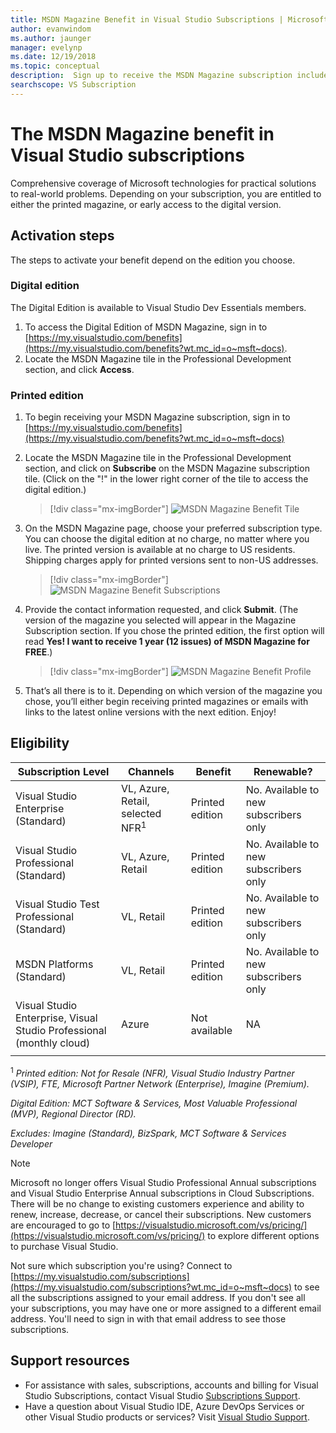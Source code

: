 ```yaml
---
title: MSDN Magazine Benefit in Visual Studio Subscriptions | Microsoft Docs
author: evanwindom
ms.author: jaunger
manager: evelynp
ms.date: 12/19/2018
ms.topic: conceptual
description:  Sign up to receive the MSDN Magazine subscription included in your Visual Studio subscription.
searchscope: VS Subscription
---
```


# The MSDN Magazine benefit in Visual Studio subscriptions

Comprehensive coverage of Microsoft technologies for practical solutions to real-world problems.  Depending on your subscription, you are entitled to either the printed magazine, or early access to the digital version.

## Activation steps
The steps to activate your benefit depend on the edition you choose.

### Digital edition
The Digital Edition is available to Visual Studio Dev Essentials members.

1. To access the Digital Edition of MSDN Magazine, sign in to [https://my.visualstudio.com/benefits](https://my.visualstudio.com/benefits?wt.mc_id=o~msft~docs).
2. Locate the MSDN Magazine tile in the Professional Development section, and click **Access**.

### Printed edition
1. To begin receiving your MSDN Magazine subscription, sign in to [https://my.visualstudio.com/benefits](https://my.visualstudio.com/benefits?wt.mc_id=o~msft~docs)
2. Locate the MSDN Magazine tile in the Professional Development section, and click on **Subscribe** on the MSDN Magazine subscription tile. (Click on the "!" in the lower right corner of the tile to access the digital edition.)
   > [!div class="mx-imgBorder"]
   > ![MSDN Magazine Benefit Tile](_img/vs-msdn/vs-msdn-tile.png)

3. On the MSDN Magazine page, choose your preferred subscription type.  You can choose the digital edition at no charge, no matter where you live.  The printed version is available at no charge to US residents.  Shipping charges apply for printed versions sent to non-US addresses.
   > [!div class="mx-imgBorder"]
   > ![MSDN Magazine Benefit Subscriptions](_img/vs-msdn/vs-msdn-subs-page-resized.png)

4. Provide the contact information requested, and click **Submit**.  (The version of the magazine you selected will appear in the Magazine Subscription section.  If you chose the printed edition, the first option will read **Yes!  I want to receive 1 year (12 issues) of MSDN Magazine for FREE**.)
   > [!div class="mx-imgBorder"]
   > ![MSDN Magazine Benefit Profile](_img/vs-msdn/vs-msdn-profile.png)

5. That’s all there is to it.  Depending on which version of the magazine you chose, you’ll either begin receiving printed magazines or emails with links to the latest online versions with the next edition.  Enjoy!

## Eligibility

| Subscription Level                                                 |     Channels                                            | Benefit                                                          | Renewable?    |
|--------------------------------------------------------------------|---------------------------------------------------------|------------------------------------------------------------------|---------------|
| Visual Studio Enterprise (Standard)   | VL, Azure, Retail,  selected NFR<sup>1</sup> |Printed edition       |  No.  Available to new subscribers only          |
| Visual Studio Professional (Standard) | VL, Azure, Retail                                       | Printed edition                                                            |No.  Available to new subscribers only         |
| Visual Studio Test Professional (Standard)                         | VL, Retail                                              | Printed edition                                             |  No.  Available to new subscribers only         |
| MSDN Platforms (Standard)                                          | VL, Retail                                              | Printed edition                                              | No.  Available to new subscribers only         |
|Visual Studio Enterprise, Visual Studio Professional (monthly cloud)   | Azure |Not available      |  NA         |
||

<sup>1</sup>  *Printed edition:  Not for Resale (NFR), Visual Studio Industry Partner (VSIP), FTE, Microsoft Partner Network (Enterprise), Imagine (Premium).*

*Digital Edition: MCT Software & Services, Most Valuable Professional (MVP), Regional Director (RD).*

*Excludes:  Imagine (Standard), BizSpark, MCT Software & Services Developer*

> [!NOTE]
> Microsoft no longer offers Visual Studio Professional Annual subscriptions and Visual Studio Enterprise Annual subscriptions in Cloud Subscriptions. There will be no change to existing customers experience and ability to renew, increase, decrease, or cancel their subscriptions. New customers are encouraged to go to [https://visualstudio.microsoft.com/vs/pricing/](https://visualstudio.microsoft.com/vs/pricing/) to explore different options to purchase Visual Studio.

Not sure which subscription you're using?  Connect to [https://my.visualstudio.com/subscriptions](https://my.visualstudio.com/subscriptions?wt.mc_id=o~msft~docs) to see all the subscriptions assigned to your email address. If you don't see all your subscriptions, you may have one or more assigned to a different email address.  You'll need to sign in with that email address to see those subscriptions.

## Support resources
- For assistance with sales, subscriptions, accounts and billing for Visual Studio Subscriptions, contact Visual Studio [Subscriptions Support](https://visualstudio.microsoft.com/subscriptions/support/).
- Have a question about Visual Studio IDE, Azure DevOps Services or other Visual Studio products or services?  Visit [Visual Studio Support](https://visualstudio.microsoft.com/support/).